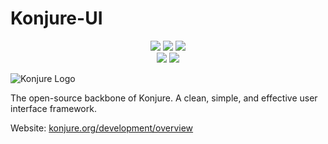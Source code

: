 # Konjure-UI

<div align="center">
<img src="https://forthebadge.com/images/badges/built-with-love.svg" />
<img src="https://forthebadge.com/images/badges/made-with-javascript.svg" />
<img src="https://forthebadge.com/images/badges/for-you.svg" />
</div>

<div align="center">
  <img src="http://ec2-34-205-33-83.compute-1.amazonaws.com:8080/buildStatus/icon?job=Konjure-UI&style=plastic" />
  <img src="https://david-dm.org/konjure/konjure-ui/status.svg" />
</div>

<div align="center">
</div>

![Konjure Logo](https://i.imgur.com/0HBySwy.png)

The open-source backbone of Konjure. A clean, simple, and effective user interface framework.

Website: [konjure.org/development/overview](https://konjure.org/development/overview)
